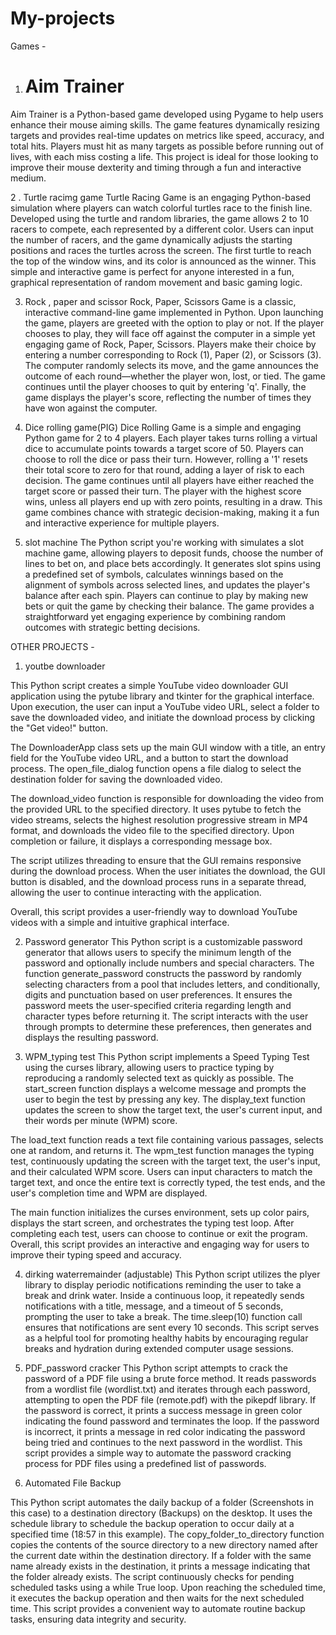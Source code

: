 # My-projects
Games - 
1. # Aim Trainer

Aim Trainer is a Python-based game developed using Pygame to help users enhance their mouse aiming skills. The game features dynamically resizing targets and provides real-time updates on metrics like speed, accuracy, and total hits. Players must hit as many targets as possible before running out of lives, with each miss costing a life. This project is ideal for those looking to improve their mouse dexterity and timing through a fun and interactive medium.

2 . Turtle racimg game
Turtle Racing Game is an engaging Python-based simulation where players can watch colorful turtles race to the finish line. Developed using the turtle and random libraries, the game allows 2 to 10 racers to compete, each represented by a different color. Users can input the number of racers, and the game dynamically adjusts the starting positions and races the turtles across the screen. The first turtle to reach the top of the window wins, and its color is announced as the winner. This simple and interactive game is perfect for anyone interested in a fun, graphical representation of random movement and basic gaming logic.

3. Rock , paper and scissor
Rock, Paper, Scissors Game is a classic, interactive command-line game implemented in Python. Upon launching the game, players are greeted with the option to play or not. If the player chooses to play, they will face off against the computer in a simple yet engaging game of Rock, Paper, Scissors. Players make their choice by entering a number corresponding to Rock (1), Paper (2), or Scissors (3). The computer randomly selects its move, and the game announces the outcome of each round—whether the player won, lost, or tied. The game continues until the player chooses to quit by entering 'q'. Finally, the game displays the player's score, reflecting the number of times they have won against the computer.

4. Dice rolling game(PIG)
Dice Rolling Game is a simple and engaging Python game for 2 to 4 players. Each player takes turns rolling a virtual dice to accumulate points towards a target score of 50. Players can choose to roll the dice or pass their turn. However, rolling a '1' resets their total score to zero for that round, adding a layer of risk to each decision. The game continues until all players have either reached the target score or passed their turn. The player with the highest score wins, unless all players end up with zero points, resulting in a draw. This game combines chance with strategic decision-making, making it a fun and interactive experience for multiple players.

5. slot machine
The Python script you're working with simulates a slot machine game, allowing players to deposit funds, choose the number of lines to bet on, and place bets accordingly. It generates slot spins using a predefined set of symbols, calculates winnings based on the alignment of symbols across selected lines, and updates the player's balance after each spin. Players can continue to play by making new bets or quit the game by checking their balance. The game provides a straightforward yet engaging experience by combining random outcomes with strategic betting decisions.


OTHER PROJECTS -
1. youtbe downloader

This Python script creates a simple YouTube video downloader GUI application using the pytube library and tkinter for the graphical interface. Upon execution, the user can input a YouTube video URL, select a folder to save the downloaded video, and initiate the download process by clicking the "Get video!" button.

The DownloaderApp class sets up the main GUI window with a title, an entry field for the YouTube video URL, and a button to start the download process. The open_file_dialog function opens a file dialog to select the destination folder for saving the downloaded video.

The download_video function is responsible for downloading the video from the provided URL to the specified directory. It uses pytube to fetch the video streams, selects the highest resolution progressive stream in MP4 format, and downloads the video file to the specified directory. Upon completion or failure, it displays a corresponding message box.

The script utilizes threading to ensure that the GUI remains responsive during the download process. When the user initiates the download, the GUI button is disabled, and the download process runs in a separate thread, allowing the user to continue interacting with the application.

Overall, this script provides a user-friendly way to download YouTube videos with a simple and intuitive graphical interface.

2. Password generator
This Python script is a customizable password generator that allows users to specify the minimum length of the password and optionally include numbers and special characters. The function generate_password constructs the password by randomly selecting characters from a pool that includes letters, and conditionally, digits and punctuation based on user preferences. It ensures the password meets the user-specified criteria regarding length and character types before returning it. The script interacts with the user through prompts to determine these preferences, then generates and displays the resulting password.

3. WPM_typing test
This Python script implements a Speed Typing Test using the curses library, allowing users to practice typing by reproducing a randomly selected text as quickly as possible. The start_screen function displays a welcome message and prompts the user to begin the test by pressing any key. The display_text function updates the screen to show the target text, the user's current input, and their words per minute (WPM) score.

The load_text function reads a text file containing various passages, selects one at random, and returns it. The wpm_test function manages the typing test, continuously updating the screen with the target text, the user's input, and their calculated WPM score. Users can input characters to match the target text, and once the entire text is correctly typed, the test ends, and the user's completion time and WPM are displayed.

The main function initializes the curses environment, sets up color pairs, displays the start screen, and orchestrates the typing test loop. After completing each test, users can choose to continue or exit the program. Overall, this script provides an interactive and engaging way for users to improve their typing speed and accuracy.

4. dirking waterremainder (adjustable)
This Python script utilizes the plyer library to display periodic notifications reminding the user to take a break and drink water. Inside a continuous loop, it repeatedly sends notifications with a title, message, and a timeout of 5 seconds, prompting the user to take a break. The time.sleep(10) function call ensures that notifications are sent every 10 seconds. This script serves as a helpful tool for promoting healthy habits by encouraging regular breaks and hydration during extended computer usage sessions.

5. PDF_password cracker
This Python script attempts to crack the password of a PDF file using a brute force method. It reads passwords from a wordlist file (wordlist.txt) and iterates through each password, attempting to open the PDF file (remote.pdf) with the pikepdf library. If the password is correct, it prints a success message in green color indicating the found password and terminates the loop. If the password is incorrect, it prints a message in red color indicating the password being tried and continues to the next password in the wordlist. This script provides a simple way to automate the password cracking process for PDF files using a predefined list of passwords.

6. Automated File Backup

This Python script automates the daily backup of a folder (Screenshots in this case) to a destination directory (Backups) on the desktop. It uses the schedule library to schedule the backup operation to occur daily at a specified time (18:57 in this example).
The copy_folder_to_directory function copies the contents of the source directory to a new directory named after the current date within the destination directory. If a folder with the same name already exists in the destination, it prints a message indicating that the folder already exists.
The script continuously checks for pending scheduled tasks using a while True loop. Upon reaching the scheduled time, it executes the backup operation and then waits for the next scheduled time. This script provides a convenient way to automate routine backup tasks, ensuring data integrity and security.
